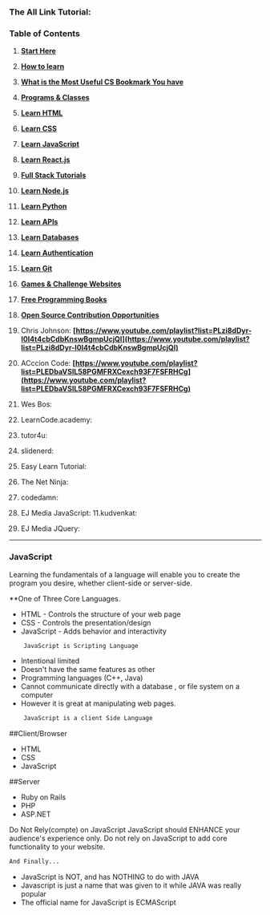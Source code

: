 ### The All Link Tutorial:

### Table of Contents
1. **[Start Here](#start-here)**
2. **[How to learn](#how-to-learn)**
3. **[What is the Most Useful CS Bookmark You have](#what-is-the-single-most-useful-cs-bookmark-you-have)**
4. **[Programs & Classes](#programs-and-classes)**
5. **[Learn HTML](#learn-html)**
6. **[Learn CSS](#learn-css)**
7. **[Learn JavaScript](#learn-javascript)**
8. **[Learn React.js](#learn-react-js)**
9. **[Full Stack Tutorials](#full-stack-tutorials)**
10. **[Learn Node.js](#learn-node-js)**
11. **[Learn Python](#learn-python)**
12. **[Learn APIs](#learn-apis)**
13. **[Learn Databases](#learn-databases)**
14. **[Learn Authentication](#learn-authentication)**
15. **[Learn Git](#learn-git)**
16. **[Games & Challenge Websites](#games-and-challenge-websites)**
17. **[Free Programming Books](#free-programming-books)**
18. **[Open Source Contribution Opportunities](#open-source-contribution-opportunities)**

1. Chris Johnson: **[https://www.youtube.com/playlist?list=PLzi8dDyr-I0l4t4cbCdbKnswBgmpUcjQl](https://www.youtube.com/playlist?list=PLzi8dDyr-I0l4t4cbCdbKnswBgmpUcjQl)**

2. ACccion Code: **[https://www.youtube.com/playlist?list=PLEDbaVSIL58PGMFRXCexch93F7FSFRHCg](https://www.youtube.com/playlist?list=PLEDbaVSIL58PGMFRXCexch93F7FSFRHCg)**
3. Wes Bos: [](https://www.youtube.com/playlist?list=PLu8EoSxDXHP6CGK4YVJhL_VWetA865GOH)
4. LearnCode.academy: [](https://www.youtube.com/playlist?list=PLoYCgNOIyGABI011EYc-avPOsk1YsMUe_)
5. tutor4u: [](https://www.youtube.com/playlist?list=PL4C880E8B37C739D4)
6. slidenerd: [](https://www.youtube.com/playlist?list=PLonJJ3BVjZW7khFksz6Xb14lykip4DKNX)
7. Easy Learn Tutorial: [](https://www.youtube.com/playlist?list=PLGJDCzBP5j3xKdHn-RYHvk3uafZSN0eYV)
8. The Net Ninja: [](https://www.youtube.com/playlist?list=PL4cUxeGkcC9i9Ae2D9Ee1RvylH38dKuET)
9. codedamn: [](https://www.youtube.com/playlist?list=PLYxzS__5yYQlwfMje_MxQPb18tXtCJbfR)
10. EJ Media JavaScript: [](https://www.youtube.com/playlist?list=PLr6-GrHUlVf96NLj3PQq-tmEB6woZjwEl)
11.kudvenkat: [](https://www.youtube.com/playlist?list=PL6n9fhu94yhUA99nOsJkKXBqokT3MBK0b)
12. EJ Media JQuery: [](https://www.youtube.com/playlist?list=PLr6-GrHUlVf_RNxQQkQnEwUiHELmB0fW1)

---------------

### JavaScript

 Learning the fundamentals of a language will enable you to create the program you desire, whether client-side or server-side.


 **One of Three Core Languages.
* HTML - Controls the structure of your web page
* CSS  - Controls the presentation/design
* JavaScript - Adds behavior and interactivity


 ```bash
     JavaScript is Scripting Language
 ```


- Intentional limited
- Doesn't have the same features as other
- Programming languages (C++, Java)
- Cannot communicate directly with a database , or file system on a computer
- However it is great at manipulating web pages.


 ```bash
     JavaScript is a client Side Language
 ```



##Client/Browser 
* HTML
* CSS
* JavaScript

##Server
* Ruby on Rails
* PHP
* ASP.NET


Do Not Rely(compte) on JavaScript
JavaScript should ENHANCE your audience's experience only.
Do not rely on JavaScript to add core functionality to your website.


 ```bash
And Finally...
```


- JavaScript is NOT, and has NOTHING to do with JAVA
- Javascript is just a name that was given to it while JAVA was really popular
- The official name for JavaScript is ECMAScript

